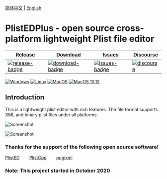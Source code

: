 [简体中文](https://github.com/ic005k/PlistEDPlus/blob/main/README-en.md) | [English](https://github.com/ic005k/PlistEDPlus/blob/main/README.md)
# PlistEDPlus - open source cross-platform lightweight Plist file editor

| [Release][release-link]|[Download][download-link]|[Issues][issues-link]|[Discourse][discourse-link]|
|-----------------|-----------------|-----------------|-----------------|
|[![release-badge](https://img.shields.io/github/release/ic005k/PlistEDPlus.svg?style=flat-square "Release status")](https://github.com/ic005k/PlistEDPlus/releases "Release status") | [![download-badge](https://img.shields.io/github/downloads/ic005k/PlistEDPlus/total.svg?style=flat-square "Download status")](https://github.com/ic005k/PlistEDPlus/releases/latest "Download status")|[![issues-badge](https://img.shields.io/badge/github-issues-red.svg?maxAge=60 "Issues")](https://github.com/ic005k/PlistEDPlus/issues "Issues")|[![discourse](https://img.shields.io/badge/forum-discourse-orange.svg)](https://www.insanelymac.com/forum/topic/345512-open-source-cross-platform-plist-file-editor-plistedplus/)|    

[![Windows](https://github.com/ic005k/PlistEDPlus/actions/workflows/windows.yml/badge.svg)](https://github.com/ic005k/PlistEDPlus/actions/workflows/windows.yml)    [![Linux](https://github.com/ic005k/PlistEDPlus/actions/workflows/ubuntu.yml/badge.svg)](https://github.com/ic005k/PlistEDPlus/actions/workflows/ubuntu.yml)   [![MacOS](https://github.com/ic005k/PlistEDPlus/actions/workflows/macos.yml/badge.svg)](https://github.com/ic005k/PlistEDPlus/actions/workflows/macos.yml)    [![MacOS 10.12](https://github.com/ic005k/PlistEDPlus/actions/workflows/macos1012.yml/badge.svg)](https://github.com/ic005k/PlistEDPlus/actions/workflows/macos1012.yml) 

[download-link]: https://github.com/ic005k/PlistEDPlus/releases/latest "Download status"
[download-badge]: https://img.shields.io/github/downloads/ic005k/PlistEDPlus/total.svg?style=flat-square "Download status"

[release-link]: https://github.com/ic005k/PlistEDPlus/releases "Release status"
[release-badge]: https://img.shields.io/github/release/ic005k/PlistEDPlus.svg?style=flat-square "Release status"

[issues-link]: https://github.com/ic005k/PlistEDPlus/issues "Issues"
[issues-badge]: https://img.shields.io/badge/github-issues-red.svg?maxAge=60 "Issues"

[discourse-link]: https://www.insanelymac.com/forum/topic/345512-open-source-cross-platform-plist-file-editor-plistedplus/


## Introduction
This is a lightweight plist editor with rich features. The file format supports XML and binary plist files under all platforms.


![Screenshot](https://github.com/ic005k/PlistEDPlus/blob/main/Screenshots/p1.png)

![Screenshot](https://github.com/ic005k/PlistEDPlus/blob/main/Screenshots/p2.png)



### Thanks for the support of the following open source software!

[PlistED](https://github.com/alpex92/PlistED)&nbsp; &nbsp; &nbsp; &nbsp;
[PlistCpp](https://github.com/animetrics/PlistCpp)&nbsp; &nbsp; &nbsp; &nbsp;
[pugixml](https://github.com/zeux/pugixml)&nbsp;

### Note: This project started in October 2020
